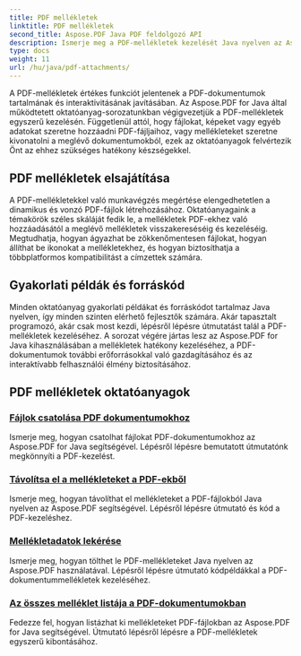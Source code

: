 ```yaml
---
title: PDF mellékletek
linktitle: PDF mellékletek
second_title: Aspose.PDF Java PDF feldolgozó API
description: Ismerje meg a PDF-mellékletek kezelését Java nyelven az Aspose.PDF segítségével. Könnyedén csatolhat fájlokat, képeket és egyebeket PDF-fájljaihoz.
type: docs
weight: 11
url: /hu/java/pdf-attachments/
---
```


A PDF-mellékletek értékes funkciót jelentenek a PDF-dokumentumok tartalmának és interaktivitásának javításában. Az Aspose.PDF for Java által működtetett oktatóanyag-sorozatunkban végigvezetjük a PDF-mellékletek egyszerű kezelésén. Függetlenül attól, hogy fájlokat, képeket vagy egyéb adatokat szeretne hozzáadni PDF-fájljaihoz, vagy mellékleteket szeretne kivonatolni a meglévő dokumentumokból, ezek az oktatóanyagok felvértezik Önt az ehhez szükséges hatékony készségekkel.

## PDF mellékletek elsajátítása

A PDF-mellékletekkel való munkavégzés megértése elengedhetetlen a dinamikus és vonzó PDF-fájlok létrehozásához. Oktatóanyagaink a témakörök széles skáláját fedik le, a mellékletek PDF-ekhez való hozzáadásától a meglévő mellékletek visszakereséséig és kezeléséig. Megtudhatja, hogyan ágyazhat be zökkenőmentesen fájlokat, hogyan állíthat be ikonokat a mellékletekhez, és hogyan biztosíthatja a többplatformos kompatibilitást a címzettek számára.

## Gyakorlati példák és forráskód

Minden oktatóanyag gyakorlati példákat és forráskódot tartalmaz Java nyelven, így minden szinten elérhető fejlesztők számára. Akár tapasztalt programozó, akár csak most kezdi, lépésről lépésre útmutatást talál a PDF-mellékletek kezeléséhez. A sorozat végére jártas lesz az Aspose.PDF for Java kihasználásában a mellékletek hatékony kezeléséhez, a PDF-dokumentumok további erőforrásokkal való gazdagításához és az interaktívabb felhasználói élmény biztosításához.

## PDF mellékletek oktatóanyagok
### [Fájlok csatolása PDF dokumentumokhoz](./attach-files-pdf-documents/)
Ismerje meg, hogyan csatolhat fájlokat PDF-dokumentumokhoz az Aspose.PDF for Java segítségével. Lépésről lépésre bemutatott útmutatónk megkönnyíti a PDF-kezelést.
### [Távolítsa el a mellékleteket a PDF-ekből](./remove-attachments-from-pdfs/)
Ismerje meg, hogyan távolíthat el mellékleteket a PDF-fájlokból Java nyelven az Aspose.PDF segítségével. Lépésről lépésre útmutató és kód a PDF-kezeléshez.
### [Mellékletadatok lekérése](./retrieve-attachment-information/)
Ismerje meg, hogyan tölthet le PDF-mellékleteket Java nyelven az Aspose.PDF használatával. Lépésről lépésre útmutató kódpéldákkal a PDF-dokumentummellékletek kezeléséhez.
### [Az összes melléklet listája a PDF-dokumentumokban](./list-all-attachments-pdf-documents/)
Fedezze fel, hogyan listázhat ki mellékleteket PDF-fájlokban az Aspose.PDF for Java segítségével. Útmutató lépésről lépésre a PDF-mellékletek egyszerű kibontásához.